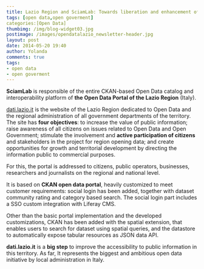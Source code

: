 ```yaml
---
title: Lazio Region and SciamLab: Towards liberation and enhancement of regional public data 
tags: [open data,open goverment]
categories:[Open Data]
thumbimg: /img/blog-widget03.jpg
postimage: /images/opendatalazio_newsletter-header.jpg
layout: post
date: 2014-05-20 19:40
author: Yolanda
comments: true
tags:
- open data
- open goverment
---
```

**SciamLab** is responsible of the entire CKAN-based Open Data catalog and interoperability platform of **the Open Data Portal of the Lazio Region** (Italy).

[dati.lazio.it](https://dati.lazio.it/) is the website of the Lazio Region dedicated to Open Data and the regional administration of all government departments of the territory. The site has **four objectives**: to increase the value of public information; raise awareness of all citizens on issues related to Open Data and Open Government; stimulate the involvement and **active participation of citizens** and stakeholders in the project for region opening data; and create opportunities for growth and territorial development by directing the information public to commercial purposes.

For this, the portal is addressed to citizens, public operators, businesses, researchers and journalists on the regional and national level.

It is based on **CKAN open data portal**, heavily customized to meet customer requirements: social login has been added, together with dataset community rating and category based search. The social login part includes a SSO custom integration with Liferay CMS. 

Other than the basic portal implementation and the developed customizations, CKAN has been added with the spatial extension, that enables users to search for dataset using spatial queries, and the datastore to automatically expose tabular resources as JSON data API.

**dati.lazio.it** is a **big step** to improve the accessibility to public information in this territory. As far, It represents the biggest and ambitious open data initiative by local administration in Italy.
